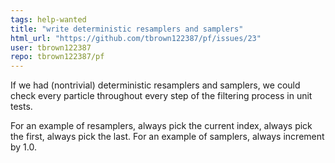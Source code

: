 ```yaml
---
tags: help-wanted
title: "write deterministic resamplers and samplers"
html_url: "https://github.com/tbrown122387/pf/issues/23"
user: tbrown122387
repo: tbrown122387/pf
---
```


If we had (nontrivial) deterministic resamplers and samplers, we could check every particle throughout every step of the filtering process in unit tests. 

For an example of resamplers, always pick the current index, always pick the first, always pick the last. For an example of samplers, always increment by 1.0. 
